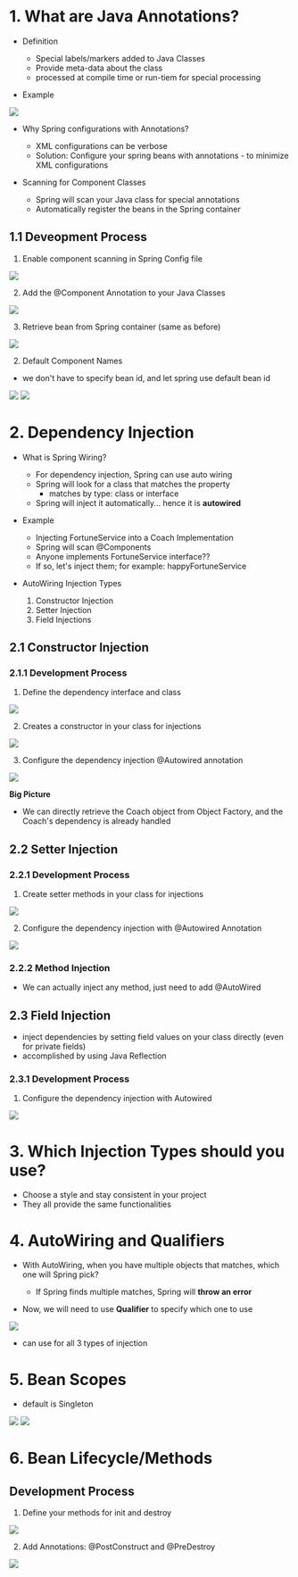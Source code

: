 # 1. What are Java Annotations?

* Definition
    * Special labels/markers added to Java Classes
    * Provide meta-data about the class
    * processed at compile time or run-tiem for special processing

* Example
<img src="img/7_annotations/1.png"/>

* Why Spring configurations with Annotations?
    * XML configurations can be verbose
    * Solution: Configure your spring beans with annotations - to minimize XML configurations

* Scanning for Component Classes
    * Spring will scan your Java class for special annotations
    * Automatically register the beans in the Spring container

## 1.1 Deveopment Process

1. Enable component scanning in Spring Config file
<img src="img/7_annotations/2.png"/>

2. Add the @Component Annotation to your Java Classes
<img src="img/7_annotations/3.png"/>

3. Retrieve bean from Spring container
(same as before)
<img src="img/7_annotations/4.png"/>

2. Default Component Names

* we don't have to specify bean id, and let spring use default bean id

<img src="img/7_annotations/5.png"/>
<img src="img/7_annotations/6.png"/>

# 2. Dependency Injection

* What is Spring Wiring?
    * For dependency injection, Spring can use auto wiring
    * Spring will look for a class that matches the property
        * matches by type: class or interface
    * Spring will inject it automatically... hence it is **autowired**

* Example
    * Injecting FortuneService into a Coach Implementation
    * Spring will scan @Components
    * Anyone implements FortuneService interface??
    * If so, let's inject them; for example: happyFortuneService

* AutoWiring Injection Types
    1. Constructor Injection
    2. Setter Injection
    3. Field Injections

## 2.1 Constructor Injection
### 2.1.1 Development Process
1. Define the dependency interface and class

<img src="img/7_annotations/7.png"/>

2. Creates a constructor in your class for injections

<img src="img/7_annotations/8.png"/>

3. Configure the dependency injection @Autowired annotation

<img src="img/7_annotations/9.png"/>

**Big Picture**

* We can directly retrieve the Coach object from Object Factory, and the Coach's dependency is already handled

## 2.2 Setter Injection

### 2.2.1 Development Process

1. Create setter methods in your class for injections
<img src="img/7_annotations/10.png"/>

2. Configure the dependency injection with @Autowired Annotation
<img src="img/7_annotations/11.png"/>

### 2.2.2 Method Injection
* We can actually inject any method, just need to add @AutoWired

## 2.3 Field Injection

* inject dependencies by setting field values on your class directly (even for private fields)
* accomplished by using Java Reflection

### 2.3.1 Development Process

1. Configure the dependency injection with Autowired 

<img src="img/7_annotations/12.png"/>

# 3. Which Injection Types should you use?

* Choose a style and stay consistent in your project
* They all provide the same functionalities

# 4. AutoWiring and Qualifiers

* With AutoWiring, when you have multiple objects that matches, which one will Spring pick?
    * If Spring finds multiple matches, Spring will **throw an error**

* Now, we will need to use **Qualifier** to specify which one to use

<img src="img/7_annotations/13.png"/>

* can use for all 3 types of injection

# 5. Bean Scopes

* default is Singleton

<img src="img/7_annotations/14.png"/>
<img src="img/7_annotations/15.png"/>

# 6. Bean Lifecycle/Methods

## Development Process

1. Define your methods for init and destroy
<img src="img/7_annotations/16.png"/>

2. Add Annotations: @PostConstruct and @PreDestroy
<img src="img/7_annotations/17.png"/>

